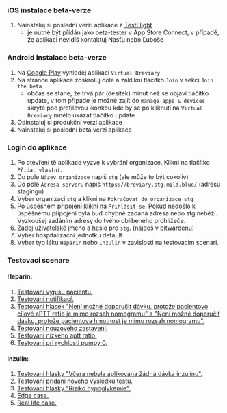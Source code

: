 ### iOS instalace beta-verze
1. Nainstaluj si poslední verzi aplikace z [TestFlight](https://developer.apple.com/testflight/)
    - je nutné být přidán jako beta-tester v App Store Connect, v případě, že aplikaci nevidíš kontaktuj Nasťu nebo Ľuboše

### Android instalace beta-verze
1. Na [Google Play](https://play.google.com/) vyhledej aplikaci `Virtual Breviary`
2. Na stránce aplikace zoskroluj dole a zaklikni tlačítko `Join` v sekci `Join the beta`
    - občas se stane, že trvá pár (desítek) minut než se objaví tlačítko update, v tom připade je možné zajít do `manage apps & devices` skryté pod profilovou ikonkou kde by se po kliknutí na `Virtual Breviary` mnělo ukázat tlačítko update
3. Odinstaluj si produkční verzi aplikace
4. Nainstaluj si poslední beta verzi aplikace

### Login do aplikace
1. Po otevření tě aplikace vyzve k vybrání organizace. Klikni na tlačítko `Přidat vlastní`.
2. Do pole `Název organizace` napiš `stg` (ale může to být cokoliv)
3. Do pole `Adresa serveru` napiš `https://breviary.stg.mild.blue/` (adresu stagingu)
4. Vyber organizaci `stg` a klikni na `Pokračovat do organizace stg`
5. Po úspěšném připojení klikni na `Přihlásit se`. Pokud nedošlo k úspěšnému připojení byla buď chybně zadaná adresa nebo stg neběží. Vyzkoušej zadáním adresy do tvého oblíbeného prohlížeče.
6. Zadej uživatelské jméno a heslo pro `stg`. (najdeš v bitwardenu)
7. Vyber hospitalizační jednotku default
8. Vyber typ léku `Heparin` nebo `Inzulin` v zavislosti na testovacim scenari.

### Testovaci scenare
#### Heparin:
1. [Testovani vypisu pacientu.](heparin/patient_list.md)
2. [Testovani notifikací.](heparin/notification.md)
3. [Testovani hlasek "Není možné doporučit dávku, protože pacientovo cílové aPTT ratio je mimo rozsah nomogramu" a "Není možné doporučit dávku, protože pacientova hmotnost je mimo rozsah nomogramu".](heparin/weight_aptt.md)
4. [Testovani nouzoveho zastaveni.](heparin/emergency_stop.md)
5. [Testovani nizkeho aptt ratio.](heparin/weight_aptt.md)
6. [Testovani pri rychlosti pumpy 0.](heparin/pump_speed0.md)
#### Inzulin:
1. [Testovani hlasky "Včera nebyla aplikována žádná dávka inzulínu".](insulin/no_insulin_yesterday.md)
2. [Testovani pridani noveho vysledku testu.](insulin/test_result.md)
3. [Testovani hlasky "Riziko hypoglykemie".](insulin/test_result.md)
4. [Edge case.](insulin/cases.md)
5. [Real life case.](insulin/cases.md)